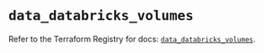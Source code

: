 # `data_databricks_volumes`

Refer to the Terraform Registry for docs: [`data_databricks_volumes`](https://registry.terraform.io/providers/databricks/databricks/1.90.0/docs/data-sources/volumes).
